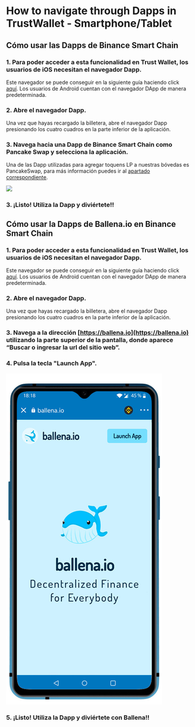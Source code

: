 # How to navigate through Dapps in TrustWallet -  Smartphone/Tablet

## Cómo usar las Dapps de Binance Smart Chain



### 1. Para poder acceder a esta funcionalidad en Trust Wallet, los usuarios de iOS necesitan el navegador Dapp.

Este navegador se puede conseguir en la siguiente guía haciendo click [aquí](https://community.trustwallet.com/t/how-to-use-the-dapp-browser-on-ios/69390?ref=JLI1VBLA&utm_source=TrustTwitter&utm_medium=TrustSocial&utm_campaign=TrustSocial). Los usuarios de Android cuentan con el navegador DApp de manera predeterminada.



### 2. Abre el navegador Dapp.

Una vez que hayas recargado la billetera, abre el navegador Dapp presionando los cuatro cuadros en la parte inferior de la aplicación.



### 3. Navega hacia una Dapp de Binance Smart Chain como Pancake Swap y selecciona la aplicación.

Una de las Dapp utilizadas para agregar toquens LP a nuestras bóvedas es PancakeSwap, para más información puedes ir al [apartado correspondiente]().



![](https://user-images.githubusercontent.com/79335891/108876365-6e716400-75fe-11eb-8d5a-40e7c72501cf.png)



### 3. ¡Listo! Utiliza la Dapp y diviértete!!



## Cómo usar la Dapps de Ballena.io en Binance Smart Chain



### 1. Para poder acceder a esta funcionalidad en Trust Wallet, los usuarios de iOS necesitan el navegador Dapp.

Este navegador se puede conseguir en la siguiente guía haciendo click [aquí](https://community.trustwallet.com/t/how-to-use-the-dapp-browser-on-ios/69390?ref=JLI1VBLA&utm_source=TrustTwitter&utm_medium=TrustSocial&utm_campaign=TrustSocial). Los usuarios de Android cuentan con el navegador DApp de manera predeterminada.

### 2. Abre el navegador Dapp.

Una vez que hayas recargado la billetera, abre el navegador Dapp presionando los cuatro cuadros en la parte inferior de la aplicación.



### 3. Navega a la dirección [https://ballena.io](https://ballena.io) utilizando la parte superior de la pantalla, donde aparece “Buscar o ingresar la url del sitio web”.

### 4. Pulsa la tecla "Launch App".

![](../../.gitbook/assets/ballenaio.jpg)



### 5. ¡Listo! Utiliza la Dapp y diviértete con Ballena!!

